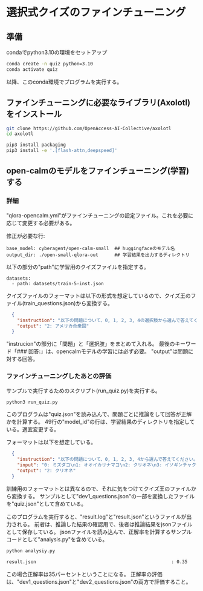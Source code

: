# 選択式クイズのファインチューニング

## 準備
condaでpython3.10の環境をセットアップ

```bash
conda create -n quiz python=3.10  
conda activate quiz
```

以降、このconda環境でプログラムを実行する。

## ファインチューニングに必要なライブラリ(Axolotl)をインストール
```bash
git clone https://github.com/OpenAccess-AI-Collective/axolotl
cd axolotl

pip3 install packaging
pip3 install -e '.[flash-attn,deepspeed]'
```

## open-calmのモデルをファインチューニング(学習)する

### 詳細
"qlora-opencalm.yml"がファインチューニングの設定ファイル。これを必要に応じて変更する必要がある。

修正が必要な行:
```
base_model: cyberagent/open-calm-small  ## huggingfaceのモデル名
output_dir: ./open-small-qlora-out      ## 学習結果を出力するディレクトリ
```

以下の部分の"path"に学習用のクイズファイルを指定する。
```
datasets:
  - path: datasets/train-5-inst.json
```

クイズファイルのフォーマットは以下の形式を想定しているので、クイズ王のファイル(train_questions.json)から変換する。
```json
  {
    "instruction": "以下の問題について、0, 1, 2, 3, 4の選択肢から選んで答えてください。\n\n問題: 格闘家ボブ・サップの出身国はどこでしょう? \n選択肢\n\n0: オレゴン州\n1: イギリス\n2: アメリカ合衆国\n3: コロラド州\n4: ミシガン州\n\n\n### 回答:\n",
    "output": "2: アメリカ合衆国"
  }
```

"instrucion"の部分に「問題」と「選択肢」をまとめて入れる。
最後のキーワード「### 回答:」は、opencalmモデルの学習には必ず必要。
"output"は問題に対する回答。

### ファインチューニングしたあとの評価
サンプルで実行するためのスクリプト(run_quiz.py)を実行する。

```bash
python3 run_quiz.py
```

このプログラムは"quiz.json"を読み込んで、問題ごとに推論をして回答が正解かを計算する。
49行の"model_id"の行は、学習結果のディレクトリを指定している。適宜変更する。

フォーマットは以下を想定している。
```json
  {
    "instruction": "以下の問題について、0, 1, 2, 3, 4から選んで答えてください。\n問題: 和名をハダカカメガイといい、実は巻き貝の一種とされている、その姿から「流氷の天使」と呼ばれる動物は何でしょう?\n",
    "input": "0: ミズダコ\n1: オオイカリナマコ\n2: クリオネ\n3: イソギンチャクモエビ\n4: アカシマシラヒゲエビ\n\n\n",
    "output": "2: クリオネ"
  }
```

訓練用のフォーマットとは異なるので、それに気をつけてクイズ王のファイルから変換する。
サンプルとして"dev1_questions.json"の一部を変換したファイルを"quiz.json"として含めている。

このプログラムを実行すると、"result.log"と"result.json"というファイルが出力される。
前者は、推論した結果の確認用で、後者は推論結果をjsonファイルとして保存している。
jsonファイルを読み込んで、正解率を計算するサンプルコードとして"analysis.py"を含めている。

```bash
python analysiy.py

result.json                                                  : 0.35
```

この場合正解率は35パーセントということになる。
正解率の評価は、"dev1_questions.json"と"dev2_questions.json"の両方で評価すること。


